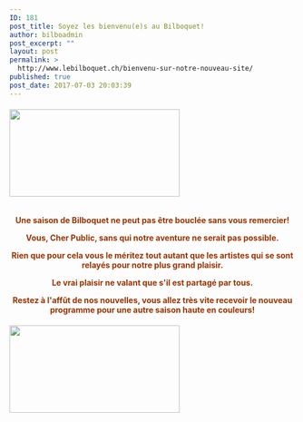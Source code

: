 ```yaml
---
ID: 181
post_title: Soyez les bienvenu(e)s au Bilboquet!
author: bilboadmin
post_excerpt: ""
layout: post
permalink: >
  http://www.lebilboquet.ch/bienvenu-sur-notre-nouveau-site/
published: true
post_date: 2017-07-03 20:03:39
---
```

<h6><img class="aligncenter wp-image-1013 size-medium" src="http://www.lebilboquet.ch/wp-content/uploads/2017/07/merci-300x154.jpg" alt="" width="300" height="154" /></h6>
<p style="text-align: center;"><span style="color: #993300;"><strong>Une saison de Bilboquet ne peut pas être bouclée sans vous remercier! </strong></span></p>
<p style="text-align: center;"><span style="color: #993300;"><strong>V</strong><strong>ous, Cher Public, sans qui notre aventure ne serait pas possible.</strong></span></p>
<p style="text-align: center;"><span style="color: #993300;"><strong>Rien que pour cela vous le méritez tout autant que les artistes qui se sont relayés pour notre plus grand plaisir. </strong></span></p>
<p style="text-align: center;"><span style="color: #993300;"><strong>Le vrai plaisir ne valant que s'il est partagé par tous. </strong></span></p>
<p style="text-align: center;"><span style="color: #993300;"><strong>Restez à l'affût de nos nouvelles, </strong><strong>vous allez très vite recevoir le nouveau programme pour une autre saison haute en couleurs!</strong></span></p>

<h6><img class="aligncenter wp-image-1013 size-medium" src="http://www.lebilboquet.ch/wp-content/uploads/2017/07/merci-300x154.jpg" alt="" width="300" height="154" /></h6>